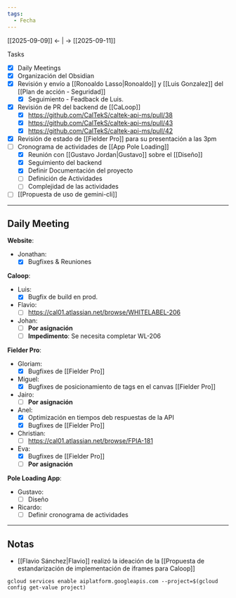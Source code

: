 ```yaml
---
tags:
  - Fecha
---
```

[[2025-09-09]] ← | → [[2025-09-11]]  

Tasks
- [x] Daily Meetings
- [x] Organización del Obsidian
- [x] Revisión y envío a [[Ronoaldo Lasso|Ronoaldo]] y [[Luis Gonzalez]] del [[Plan de acción - Seguridad]] 
	- [x] Seguimiento - Feadback de Luis. 
- [x] Revisión de PR del backend de [[CaLoop]] 
	- [x] https://github.com/CalTekS/caltek-api-ms/pull/38
	- [x] https://github.com/CalTekS/caltek-api-ms/pull/43
	- [x] https://github.com/CalTekS/caltek-api-ms/pull/42
- [x] Revisión de estado de [[Fielder Pro]] para su presentación a las 3pm
- [ ] Cronograma de actividades de [[App Pole Loading]]
	- [x] Reunión con [[Gustavo Jordan|Gustavo]] sobre el [[Diseño]] 
	- [x] Seguimiento del backend
	- [x] Definir Documentación del proyecto
	- [ ] Definición de Actividades
	- [ ] Complejidad de las actividades
- [ ] [[Propuesta de uso de gemini-cli]] 

---

## Daily Meeting

**Website**:
- Jonathan:
	- [x] Bugfixes & Reuniones

**Caloop**:
- Luis: 
	- [x] Bugfix de build en prod.
- Flavio:
	- [ ] https://cal01.atlassian.net/browse/WHITELABEL-206
- Johan:
	- [ ] **Por asignación** 
	- [ ] **Impedimento**: Se necesita completar WL-206

**Fielder Pro**:
- Gloriam: 
	- [x] Bugfixes de [[Fielder Pro]] 
- Miguel:
	- [x] Bugfixes de posicionamiento de tags en el canvas [[Fielder Pro]] 
- Jairo: 
	- [ ] **Por asignación** 
- Anel: 
	- [x] Optimización en tiempos deb respuestas de la API
	- [x] Bugfixes de [[Fielder Pro]] 
- Christian:
	- [ ] https://cal01.atlassian.net/browse/FPIA-181
- Eva:
	- [x] Bugfixes de [[Fielder Pro]] 
	- [ ] **Por asignación** 

**Pole Loading App**:
- Gustavo:
	- [ ] Diseño
- Ricardo:
	- [ ] Definir cronograma de actividades

---

## Notas
- [[Flavio Sánchez|Flavio]] realizó la ideación de la [[Propuesta de estandarización de implementación de iframes para Caloop]] 


```
gcloud services enable aiplatform.googleapis.com --project=$(gcloud config get-value project)
```



